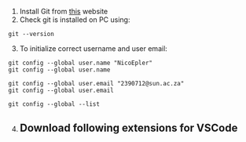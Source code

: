 
1. Install Git from [this](https://git-scm.com/downloads) website
2. Check git is installed on PC using:
```Shell
git --version
```
3.  To initialize correct username and user email:
```Shell
git config --global user.name "NicoEpler" 
git config --global user.name

git config --global user.email "2390712@sun.ac.za"
git config --global user.email

git config --global --list
```
4. Download following extensions for VSCode
	- 

